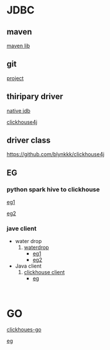 # JDBC



##  maven

[maven lib](https://mvnrepository.com/artifact/ru.yandex.clickhouse/clickhouse-jdbc)



## git

[project](https://github.com/ClickHouse/clickhouse-jdbc)



## thiripary driver

[native jdb](https://github.com/housepower/ClickHouse-Native-JDBC)

[clickhouse4j](https://github.com/blynkkk/clickhouse4j)



## driver class

https://github.com/blynkkk/clickhouse4j





## EG



### python spark hive to clickhouse

[eg1](https://wchch.github.io/2018/12/20/%E5%B0%86%E6%95%B0%E6%8D%AE%E9%80%9A%E8%BF%87spark%E4%BB%8Ehive%E5%AF%BC%E5%85%A5%E5%88%B0Clickhouse/](https://wchch.github.io/2018/12/20/将数据通过spark从hive导入到Clickhouse/))

[eg2](http://www.clickhouse.com.cn/topic/5bfeb08653dd87ca52effcc3)



### jave client

- water drop
  1. [waterdrop]( https://github.com/InterestingLab/waterdrop )
     - [eg1](http://www.clickhouse.com.cn/topic/5bfeb08653dd87ca52effcc3) 
     - [eg2]( https://blog.csdn.net/huochen1994/article/details/84594508)
- Java client
  1. [clickhouse client ](https://github.com/VirtusAI/clickhouse-client-java)
     - [eg](https://github.com/VirtusAI/clickhouse-client-java#example)

​        





# GO

[clickhoues-go](https://github.com/ClickHouse/clickhouse-go)

[eg](https://github.com/ClickHouse/clickhouse-go#example)







